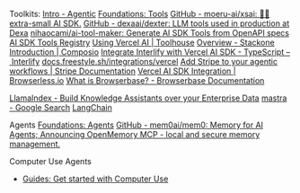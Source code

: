 
Toolkits:
[Intro - Agentic](https://agentic.so/intro)
[Foundations: Tools](https://ai-sdk.dev/docs/foundations/tools#toolkits)
[GitHub - moeru-ai/xsai: 🤖💬 extra-small AI SDK.](https://github.com/moeru-ai/xsai)
[GitHub - dexaai/dexter: LLM tools used in production at Dexa](https://github.com/dexaai/dexter)
[nihaocami/ai-tool-maker: Generate AI SDK Tools from OpenAPI specs](https://github.com/nihaocami/ai-tool-maker)
[AI SDK Tools Registry](https://ai-sdk-agents.vercel.app/?item=introduction)
[Using Vercel AI | Toolhouse](https://docs.toolhouse.ai/toolhouse/toolhouse-sdk/using-vercel-ai)
[Overview - Stackone](https://docs.stackone.com/agents/introduction)
[Introduction | Composio](https://docs.composio.dev/getting-started/welcome)
[Integrate Interlify with Vercel AI SDK - TypeScript – Interlify](https://www.interlify.com/docs/integrate-with-vercel-ai)
[docs.freestyle.sh/integrations/vercel](https://docs.freestyle.sh/integrations/vercel)
[Add Stripe to your agentic workflows | Stripe Documentation](https://docs.stripe.com/agents)
[Vercel AI SDK Integration | Browserless.io](https://docs.browserless.io/ai-integrations/vercel-ai-sdk)
[What is Browserbase? - Browserbase Documentation](https://docs.browserbase.com/introduction/what-is-browserbase)

[LlamaIndex - Build Knowledge Assistants over your Enterprise Data](https://www.llamaindex.ai/)
[mastra - Google Search](https://www.google.com/search?client=firefox-b-d&q=mastra)
[LangChain](https://www.langchain.com/)

Agents
[Foundations: Agents](https://ai-sdk.dev/docs/foundations/agents)
[GitHub - mem0ai/mem0: Memory for AI Agents; Announcing OpenMemory MCP - local and secure memory management.](https://github.com/mem0ai/mem0)

Computer Use Agents
- [Guides: Get started with Computer Use](https://ai-sdk.dev/docs/guides/computer-use#best-practices-for-computer-use)
